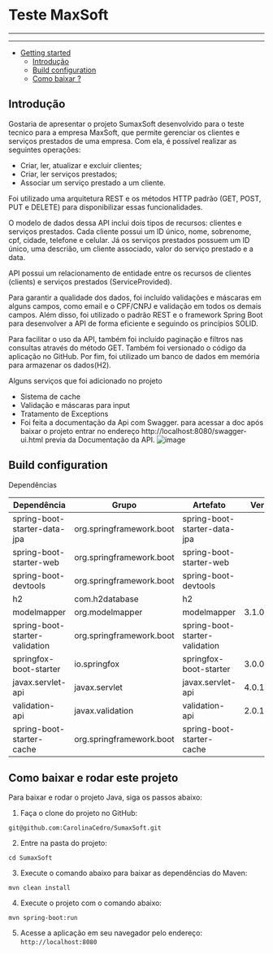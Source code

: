 # Teste MaxSoft


---


---

- [Getting started](#getting-started)
    - [Introdução](#introdução)
    - [Build configuration](#build-configuration)
    - [Como baixar ? ](#como-baixar-e-rodar-este-projeto)
 

## Introdução

Gostaria de apresentar o projeto SumaxSoft desenvolvido para o teste tecnico para a empresa MaxSoft, que permite gerenciar os clientes e serviços prestados de uma empresa. Com ela, é possível realizar as seguintes operações:

* Criar, ler, atualizar e excluir clientes;
* Criar, ler serviços prestados;
* Associar um serviço prestado a um cliente.

Foi utilizado uma arquitetura REST e os métodos HTTP padrão 
(GET, POST, PUT e DELETE) para disponibilizar essas funcionalidades. 

O modelo de dados dessa API inclui dois tipos de recursos: clientes e serviços prestados. Cada cliente possui um ID único, nome, sobrenome, cpf, cidade, telefone e celular.  Já os serviços prestados possuem um ID único, uma descrião, um cliente associado, valor do serviço prestado e a data.

API  possui um relacionamento de entidade entre os recursos de clientes (clients) e serviços prestados (ServiceProvided).

Para garantir a qualidade dos dados, foi incluído validações e máscaras em alguns campos, como email e o CPF/CNPJ e validação em todos os demais campos. Além disso, foi utilizado o padrão REST e o framework Spring Boot para desenvolver a API de forma eficiente e seguindo os princípios SOLID.

Para facilitar o uso da API, também foi incluído paginação e filtros nas consultas através do método GET. Também foi versionado o código da aplicação no GitHub. Por fim, foi utilizado um banco de dados em memória para armazenar os dados(H2).

Alguns serviços que foi adicionado no projeto

* Sistema de cache
* Validação e máscaras para input
* Tratamento de Exceptions
* Foi feita a documentação da Api com Swagger.
para acessar a doc após baixar o projeto entrar no endereço http://localhost:8080/swagger-ui.html
previa da Documentação da API.
![image](https://user-images.githubusercontent.com/75391803/214849578-4e8409bd-2e91-4712-a6cc-3c19f0f4834d.png)


## Build configuration

Dependências

| Dependência               | Grupo                        | Artefato                                  | Versão | Escopo      | Opcional |
|---------------------------|-------------------------------|--------------------------------------------|--------|------------|----------|
| spring-boot-starter-data-jpa | org.springframework.boot    | spring-boot-starter-data-jpa               |        |            |          |
| spring-boot-starter-web     | org.springframework.boot    | spring-boot-starter-web                   |        |            |          |
| spring-boot-devtools        | org.springframework.boot    | spring-boot-devtools                      |        | runtime    | true     |
| h2                         | com.h2database              | h2                                        |        |            |          |
| modelmapper                 | org.modelmapper             | modelmapper                               | 3.1.0  |            |          |
| spring-boot-starter-validation | org.springframework.boot | spring-boot-starter-validation            |        |            |          |
| springfox-boot-starter     | io.springfox                | springfox-boot-starter                    | 3.0.0  |            |          |
| javax.servlet-api          | javax.servlet               | javax.servlet-api                         | 4.0.1  | provided   |          |
| validation-api             | javax.validation           | validation-api                            | 2.0.1.Final |          |          |
| spring-boot-starter-cache  | org.springframework.boot    | spring-boot-starter-cache                 |          |            |          |

## Como baixar e rodar este projeto

Para baixar e rodar o projeto Java, siga os passos abaixo:

1. Faça o clone do projeto no GitHub:

`git@github.com:CarolinaCedro/SumaxSoft.git`

2. Entre na pasta do projeto:

``cd SumaxSoft``

3. Execute o comando abaixo para baixar as dependências do Maven:

``mvn clean install``

4. Execute o projeto com o comando abaixo:

``mvn spring-boot:run``

5. Acesse a aplicação em seu navegador pelo endereço: `http://localhost:8080`



